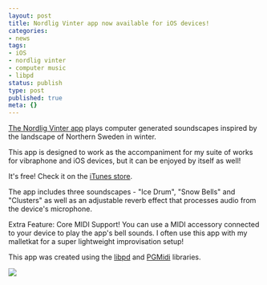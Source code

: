 ```yaml
---
layout: post
title: Nordlig Vinter app now available for iOS devices!
categories:
- news
tags:
- iOS
- nordlig vinter
- computer music
- libpd
status: publish
type: post
published: true
meta: {}
---
```


[The Nordlig Vinter app](https://itunes.apple.com/us/app/nordlig-vinter/id631988721) plays computer generated soundscapes inspired by the landscape of Northern Sweden in winter.


This app is designed to work as the accompaniment for my suite of works for vibraphone and iOS devices, but it can be enjoyed by itself as well!


It's free! Check it on the 
[iTunes store](https://itunes.apple.com/us/app/nordlig-vinter/id631988721).


The app includes three soundscapes - "Ice Drum", "Snow Bells" and "Clusters" as well as an adjustable reverb effect that processes audio from the device's microphone.


Extra Feature: Core MIDI Support! 
You can use a MIDI accessory connected to your device to play the app's bell sounds. I often use this app with my malletkat for a super lightweight improvisation setup!


This app was created using the 
[libpd](http://libpd.cc) and 
[PGMidi](https://github.com/petegoodliffe/PGMidi) libraries.
  
      
![](/squarespace_images/static_500baf96c4aa540325612fa5_500bb0b2e4b042ea6e35b13f_517a069ce4b0bf1bde351cd3_1366951581572_nordligvinterapp.jpg_)

